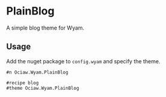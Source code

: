 # PlainBlog

A simple blog theme for Wyam.

## Usage

Add the nuget package to `config.wyam` and specify the theme.

```
#n Ociaw.Wyam.PlainBlog

#recipe blog
#theme Ociaw.Wyam.PlainBlog
```
